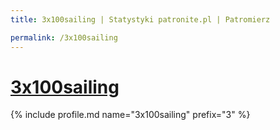 ```yaml
---
title: 3x100sailing | Statystyki patronite.pl | Patromierz

permalink: /3x100sailing
---
```


# [3x100sailing](https://patronite.pl/3x100sailing)

{% include profile.md name="3x100sailing" prefix="3" %}
